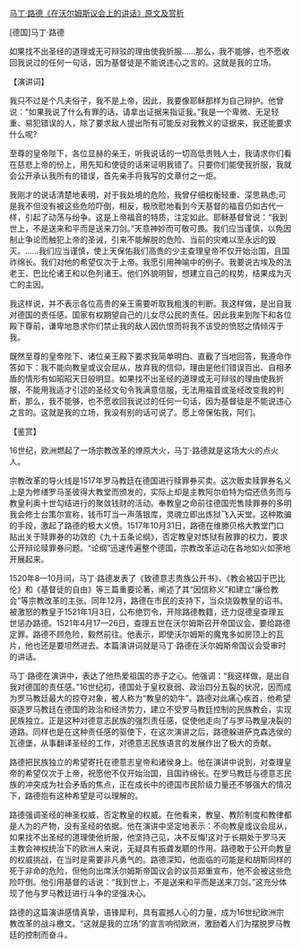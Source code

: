 [马丁·路德《在沃尔姆斯议会上的讲话》原文及赏析](https://www.vrrw.net/wx/14669.html)

[德国]马丁·路德

如果找不出圣经的道理或无可辩驳的理由使我折服……那么，我不能够，也不愿收回我说过的任何一句话，因为基督徒是不能说违心之言的。这就是我的立场。

【演讲词】

我只不过是个凡夫俗子，我不是上帝，因此，我要像耶稣那样为自己辩护。他曾说：“如果我说了什么有罪的话，请拿出证据来指证我。”我是一个卑微、无足轻重、易犯错误的人，除了要求敌人提出所有可能反对我教义的证据来，我还能要求什么呢?

至尊的皇帝陛下，各位显赫的亲王，听我说话的一切高低贵贱人士，我请求你们看在慈悲上帝的份上，用先知和使徒的话来证明我错了。只要你们能使我折服，我就会公开承认我所有的错误，首先亲手将我写的文章付之一炬。

我刚才的说话清楚地表明，对于我处境的危险，我曾仔细权衡轻重、深思熟虑;可是我不但没有被这些危险吓倒，相反，极欣慰地看到今天基督的福音仍如古代一样，引起了动荡与纷争。这是上帝福音的特质，注定如此。耶稣基督曾说：“我到世上，不是送来和平而是送来刀剑。”天意神妙而可敬可畏。我们应当谨慎，以免因制止争论而触犯上帝的圣诫，引来不能解脱的危险、当前的灾难以至永远的毁灭。……我们应当谨慎，使上天保佑我们高贵的少主查理皇帝不仅开始治国，且国祚绵长。我们对他的希望仅次于上帝。我愿引用神喻中的例子。我要说古埃及的法老王、巴比伦诸王和以色列诸王。他们外貌明智，想建立自己的权势，结果成为灭亡的主因。

我这样说，并不表示各位高贵的亲王需要听取我粗浅的判断。我这样做，是出自我对德国的责任感。国家有权期望自己的儿女尽公民的责任。因此我来到陛下和各位殿下尊前，谦卑地恳求你们禁止我的敌人因仇恨而将我不该受的愤怒之情倾泻于我。

既然至尊的皇帝陛下、诸位亲王殿下要求我简单明白、直截了当地回答，我遵命作答如下：我不能向教皇或议会屈从，放弃我的信仰，理由是他们错误百出、自相矛盾的情形有如昭昭天日般明显。如果找不出圣经的道理或无可辩驳的理由使我折服，不能用我适才引述的圣经文句令我满意信服，无法用福音或圣经改变我的判断，那么，我不能够，也不愿收回我说过的任何一句话，因为基督徒是不能说违心之言的。这就是我的立场，我没有别的话可说了。愿上帝保佑我，阿们。



【鉴赏】

16世纪，欧洲燃起了一场宗教改革的燎原大火，马丁·路德就是这场大火的点火人。

宗教改革的导火线是1517年罗马教廷在德国进行赎罪券买卖。这次贩卖赎罪券名义上是为修缮罗马圣彼得大教堂而颁发的，实际上却是主教阿尔伯特为偿还债务而与教皇利奥十世勾结进行的聚敛钱财的活动。奉教皇之命前往德国兜售赎罪券的多明我会修士台策尔宣称，钱币叮当一声落银库，灵魂立即出炼狱飞入天堂。这种欺骗的手段，激起了路德的极大义愤。1517年10月31日，路德在维滕贝格大教堂门口贴出关于赎罪券的功效的《九十五条论纲》，否定教皇对炼狱有赦罪的权力，要求公开辩论赎罪券问题。“论纲”迅速传遍整个德国，宗教改革运动在各地如火如荼地开展起来。

1520年8—10月间，马丁·路德发表了《致德意志贵族公开书》、《教会被囚于巴比伦》和《基督徒的自由》等三篇重要论著，阐述了其“因信称义”和建立“廉俭教会”等宗教改革的主张。同年12月，路德在市民的支持下，当众烧毁教皇的诏书。被激怒的教皇于1521年1月3日，公布绝罚令，开除路德教籍，还力促德皇查理五世惩办路德。1521年4月17—26日，查理五世在沃尔姆斯召开帝国议会，要给路德定罪。路德不顾危险，毅然前往。他表示，即使沃尔姆斯的魔鬼多如房顶上的瓦片，他也还是要坦然进去。本篇演讲词就是马丁·路德在沃尔姆斯帝国议会受审时的讲话。

马丁·路德在演讲中，表达了他热爱祖国的赤子之心。他强调：“我这样做，是出自我对德国的责任感。”16世纪初，德国处于皇权衰弱、政治四分五裂的状况，因而成为罗马教廷最大的掠夺对象，被人称为“教皇的奶牛”。路德对此痛心疾首，他希望驱逐罗马教廷在德国的政治和经济势力，建立不受罗马教廷控制的民族教会，实现民族独立。正是这种对德意志民族的强烈责任感，促使他走向了与罗马教皇决裂的道路。同样也是在这种责任感的驱使下，在这次演讲之后，路德躲进萨克森选侯的瓦德堡，从事翻译圣经的工作，对德意志民族语言的发展作出了极大的贡献。

路德把民族独立的希望寄托在德意志皇帝和诸侯身上。他在演讲中说到，对查理皇帝的希望仅次于上帝，祝愿他不仅开始治国，且国祚绵长。在罗马教廷与德意志民族的冲突成为社会矛盾的焦点，正在成长中的德国市民阶级力量还不够强大的情况下，路德抱有这种希望是可以理解的。

路德强调圣经的神圣权威，否定教皇的权威。在他看来，教皇、教阶制度和教律都是人为的产物，没有圣经的依据。他在演讲中坚定地表示：不向教皇或议会屈从，如果找不出圣经的道理使他折服，他坚持己见，决不反悔!这对于长期处于罗马天主教会神权统治下的欧洲人来说，无疑具有振聋发聩的作用。路德敢于公开向教皇的权威挑战，在当时是需要非凡勇气的。路德深知，他面临的可能是和胡斯同样的死于非命的危险，但他向出席沃尔姆斯帝国议会的议员郑重宣布，他不会被这些危险吓倒。他引用基督的话说：“我到世上，不是送来和平而是送来刀剑。”这充分体现了他与罗马教廷进行斗争的坚强决心。

路德的这篇演讲感情真挚，语锋犀利，具有震撼人心的力量，成为16世纪欧洲宗教改革的战斗檄文。“这就是我的立场”的宣言响彻欧洲，激励着人们为摆脱罗马教廷的控制而奋斗。

